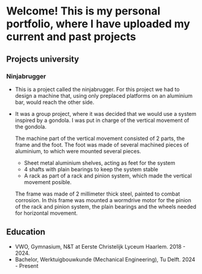 # Welcome! This is my personal portfolio, where I have uploaded my current and past projects
## Projects university
### Ninjabrugger 
- This is a project called the ninjabrugger. For this project we had to design a machine that, using only preplaced platforms on an aluminium bar, would reach the other side. 
- It was a group project, where it was decided that we would use a system inspired by a gondola. I was put in charge of the vertical movement of the gondola.
  
  The machine part of the vertical movement consisted of 2 parts, the frame and the foot. The foot was made of several machined pieces of aluminium, to which were mounted several pieces.
    - Sheet metal aluminium shelves, acting as feet for the system
    - 4 shafts with plain bearings to keep the system stable
    - A rack as part of a rack and pinion system, which made the vertical movement posible.
      
  The frame was made of 2 millimeter thick steel, painted to combat corrosion. In this frame was mounted a wormdrive motor for the pinion of the rack and pinion system, the plain bearings and the wheels needed for    horizontal movement.
   
## Education
- VWO, Gymnasium, N&T at Eerste Christelijk Lyceum Haarlem. 2018 - 2024.
- Bachelor, Werktuigbouwkunde (Mechanical Engineering), Tu Delft. 2024 - Present
